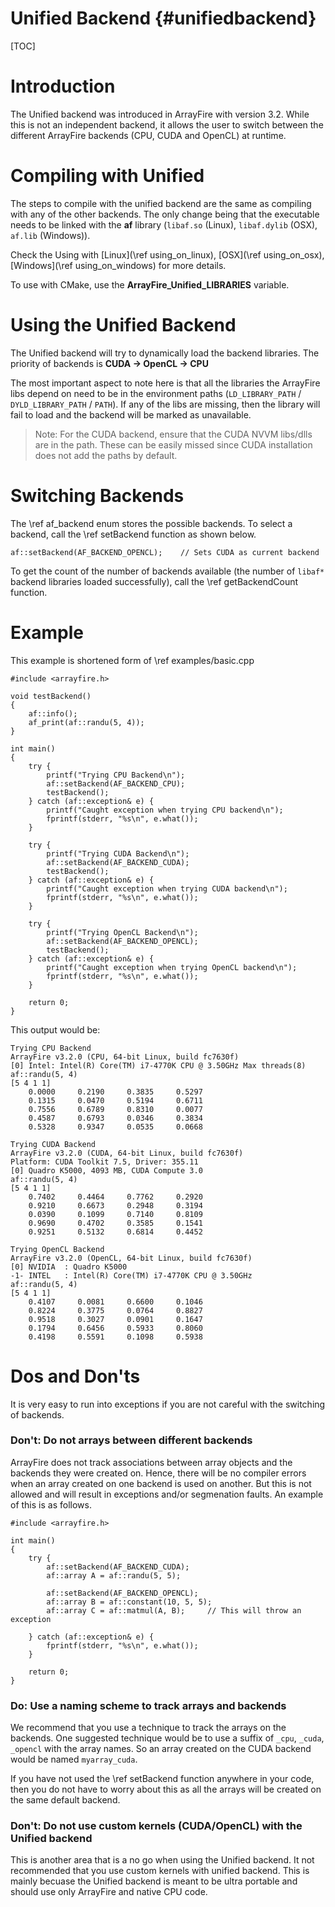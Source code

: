 Unified Backend {#unifiedbackend}
==========

[TOC]

# Introduction

The Unified backend was introduced in ArrayFire with version 3.2.
While this is not an independent backend, it allows the user to switch between
the different ArrayFire backends (CPU, CUDA and OpenCL) at runtime.

# Compiling with Unified

The steps to compile with the unified backend are the same as compiling with
any of the other backends.
The only change being that the executable needs to be linked with the __af__
library (`libaf.so` (Linux), `libaf.dylib` (OSX), `af.lib` (Windows)).

Check the Using with [Linux](\ref using_on_linux), [OSX](\ref using_on_osx),
[Windows](\ref using_on_windows) for more details.

To use with CMake, use the __ArrayFire_Unified_LIBRARIES__ variable.

# Using the Unified Backend

The Unified backend will try to dynamically load the backend libraries. The
priority of backends is __CUDA -> OpenCL -> CPU__

The most important aspect to note here is that all the libraries the ArrayFire
libs depend on need to be in the environment paths (`LD_LIBRARY_PATH` /
`DYLD_LIBRARY_PATH` / `PATH`). If any of the libs are missing, then the library will
fail to load and the backend will be marked as unavailable.

> Note: For the CUDA backend, ensure that the CUDA NVVM libs/dlls are in the path.
> These can be easily missed since CUDA installation does not add the paths by default.

# Switching Backends

The \ref af_backend enum stores the possible backends.
To select a backend, call the \ref setBackend function as shown below.

~~~~~~~~~~~~~~~~~~~~~~~~~~~~~~~~~~~~~~~~
af::setBackend(AF_BACKEND_OPENCL);    // Sets CUDA as current backend
~~~~~~~~~~~~~~~~~~~~~~~~~~~~~~~~~~~~~~~~

To get the count of the number of backends available (the number of `libaf*`
backend libraries loaded successfully), call the \ref getBackendCount function.

# Example

This example is shortened form of \ref examples/basic.cpp

~~~~~~~~~~~~~~~~~~~~~~~~~~~~~~~~~~~~~~~~{.c}
#include <arrayfire.h>

void testBackend()
{
    af::info();
    af_print(af::randu(5, 4));
}

int main()
{
    try {
        printf("Trying CPU Backend\n");
        af::setBackend(AF_BACKEND_CPU);
        testBackend();
    } catch (af::exception& e) {
        printf("Caught exception when trying CPU backend\n");
        fprintf(stderr, "%s\n", e.what());
    }

    try {
        printf("Trying CUDA Backend\n");
        af::setBackend(AF_BACKEND_CUDA);
        testBackend();
    } catch (af::exception& e) {
        printf("Caught exception when trying CUDA backend\n");
        fprintf(stderr, "%s\n", e.what());
    }

    try {
        printf("Trying OpenCL Backend\n");
        af::setBackend(AF_BACKEND_OPENCL);
        testBackend();
    } catch (af::exception& e) {
        printf("Caught exception when trying OpenCL backend\n");
        fprintf(stderr, "%s\n", e.what());
    }

    return 0;
}
~~~~~~~~~~~~~~~~~~~~~~~~~~~~~~~~~~~~~~~~

This output would be:
~~~~~~~~~~~~~~~~~~~~~~~~~~~~~~~~~~~~~~~~
Trying CPU Backend
ArrayFire v3.2.0 (CPU, 64-bit Linux, build fc7630f)
[0] Intel: Intel(R) Core(TM) i7-4770K CPU @ 3.50GHz Max threads(8)
af::randu(5, 4)
[5 4 1 1]
    0.0000     0.2190     0.3835     0.5297
    0.1315     0.0470     0.5194     0.6711
    0.7556     0.6789     0.8310     0.0077
    0.4587     0.6793     0.0346     0.3834
    0.5328     0.9347     0.0535     0.0668

Trying CUDA Backend
ArrayFire v3.2.0 (CUDA, 64-bit Linux, build fc7630f)
Platform: CUDA Toolkit 7.5, Driver: 355.11
[0] Quadro K5000, 4093 MB, CUDA Compute 3.0
af::randu(5, 4)
[5 4 1 1]
    0.7402     0.4464     0.7762     0.2920
    0.9210     0.6673     0.2948     0.3194
    0.0390     0.1099     0.7140     0.8109
    0.9690     0.4702     0.3585     0.1541
    0.9251     0.5132     0.6814     0.4452

Trying OpenCL Backend
ArrayFire v3.2.0 (OpenCL, 64-bit Linux, build fc7630f)
[0] NVIDIA  : Quadro K5000
-1- INTEL   : Intel(R) Core(TM) i7-4770K CPU @ 3.50GHz
af::randu(5, 4)
[5 4 1 1]
    0.4107     0.0081     0.6600     0.1046
    0.8224     0.3775     0.0764     0.8827
    0.9518     0.3027     0.0901     0.1647
    0.1794     0.6456     0.5933     0.8060
    0.4198     0.5591     0.1098     0.5938
~~~~~~~~~~~~~~~~~~~~~~~~~~~~~~~~~~~~~~~~

# Dos and Don'ts

It is very easy to run into exceptions if you are not careful with the
switching of backends.

### Don't: Do not arrays between different backends

ArrayFire does not track associations between array objects and the backends
they were created on. Hence, there will be no compiler errors when an array
created on one backend is used on another. But this is not allowed and will
result in exceptions and/or segmenation faults. An example of this is as
follows.

~~~~~~~~~~~~~~~~~~~~~~~~~~~~~~~~~~~~~~~~{.c}
#include <arrayfire.h>

int main()
{
    try {
        af::setBackend(AF_BACKEND_CUDA);
        af::array A = af::randu(5, 5);

        af::setBackend(AF_BACKEND_OPENCL);
        af::array B = af::constant(10, 5, 5);
        af::array C = af::matmul(A, B);     // This will throw an exception

    } catch (af::exception& e) {
        fprintf(stderr, "%s\n", e.what());
    }

    return 0;
}
~~~~~~~~~~~~~~~~~~~~~~~~~~~~~~~~~~~~~~~~

### Do: Use a naming scheme to track arrays and backends

We recommend that you use a technique to track the arrays on the backends. One
suggested technique would be to use a suffix of `_cpu`, `_cuda`, `_opencl`
with the array names. So an array created on the CUDA backend would be named
`myarray_cuda`.

If you have not used the \ref setBackend function anywhere in your code, then
you do not have to worry about this as all the arrays will be created on the
same default backend.

### Don't: Do not use custom kernels (CUDA/OpenCL) with the Unified backend

This is another area that is a no go when using the Unified backend. It not
recommended that you use custom kernels with unified backend. This is mainly
becuase the Unified backend is meant to be ultra portable and should use only
ArrayFire and native CPU code.
